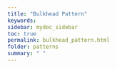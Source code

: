 ```yaml
---
title: "Bulkhead Pattern"
keywords: 
sidebar: mydoc_sidebar
toc: true
permalink: bulkhead_pattern.html
folder: patterns
summary: " "
---
```


